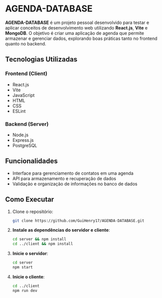 # AGENDA-DATABASE

**AGENDA-DATABASE** é um projeto pessoal desenvolvido para testar e aplicar conceitos de desenvolvimento web utilizando **React.js**, **Vite** e **MongoDB**. O objetivo é criar uma aplicação de agenda que permite armazenar e gerenciar dados, explorando boas práticas tanto no frontend quanto no backend.

## Tecnologias Utilizadas

### **Frontend (Client)**
- React.js  
- Vite  
- JavaScript  
- HTML  
- CSS  
- ESLint  

### **Backend (Server)**
- Node.js  
- Express.js  
- PostgreSQL

## Funcionalidades

- Interface para gerenciamento de contatos em uma agenda  
- API para armazenamento e recuperação de dados  
- Validação e organização de informações no banco de dados  

## Como Executar

1. Clone o repositório:
   ```sh
   git clone https://github.com/GuiHenry17/AGENDA-DATABASE.git
   ```
2. **Instale as dependências do servidor e cliente**:
   ```sh
   cd server && npm install
   cd ../client && npm install
   ```
3. **Inicie o servidor**:
   ```sh
   cd server
   npm start
   ```
4. **Inicie o cliente**:
   ```sh
   cd ../client
   npm run dev
   ```
